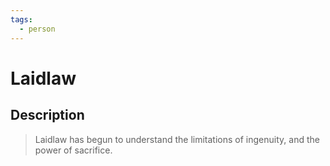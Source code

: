 ```yaml
---
tags:
  - person
---
```


# Laidlaw

## Description

> Laidlaw has begun to understand the limitations of ingenuity, and the power of sacrifice.